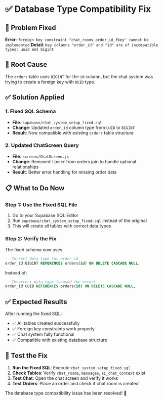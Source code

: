 # ✅ Database Type Compatibility Fix

## 🚨 Problem Fixed
**Error**: `foreign key constraint "chat_rooms_order_id_fkey" cannot be implemented`
**Detail**: `Key columns "order_id" and "id" are of incompatible types: uuid and bigint`

## 🔧 Root Cause
The `orders` table uses `BIGINT` for the `id` column, but the chat system was trying to create a foreign key with `UUID` type.

## ✅ Solution Applied

### **1. Fixed SQL Schema**
- **File**: `supabase/chat_system_setup_fixed.sql`
- **Change**: Updated `order_id` column type from `UUID` to `BIGINT`
- **Result**: Now compatible with existing `orders` table structure

### **2. Updated ChatScreen Query**
- **File**: `screens/ChatScreen.js`
- **Change**: Removed `!inner` from orders join to handle optional relationships
- **Result**: Better error handling for missing order data

## 📋 What to Do Now

### **Step 1: Use the Fixed SQL File**
1. Go to your Supabase SQL Editor
2. Run `supabase/chat_system_setup_fixed.sql` instead of the original
3. This will create all tables with correct data types

### **Step 2: Verify the Fix**
The fixed schema now uses:
```sql
-- Correct data type for order_id
order_id BIGINT REFERENCES orders(id) ON DELETE CASCADE NULL,
```

Instead of:
```sql
-- Incorrect data type (caused the error)
order_id UUID REFERENCES orders(id) ON DELETE CASCADE NULL,
```

## ✅ Expected Results

After running the fixed SQL:
- ✅ All tables created successfully
- ✅ Foreign key constraints work properly
- ✅ Chat system fully functional
- ✅ Compatible with existing database structure

## 🧪 Test the Fix

1. **Run the Fixed SQL**: Execute `chat_system_setup_fixed.sql`
2. **Check Tables**: Verify `chat_rooms`, `messages`, `ai_chat_context` exist
3. **Test Chat**: Open the chat screen and verify it works
4. **Test Orders**: Place an order and check if chat room is created

The database type compatibility issue has been resolved! 🚀
